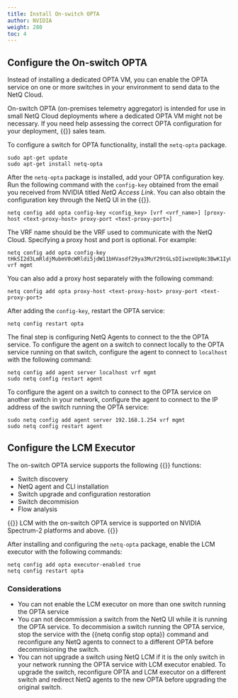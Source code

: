 ```yaml
---
title: Install On-switch OPTA
author: NVIDIA
weight: 280
toc: 4
---
```

## Configure the On-switch OPTA

Instead of installing a dedicated OPTA VM, you can enable the OPTA service on one or more switches in your environment to send data to the NetQ Cloud. 

On-switch OPTA (on-premises telemetry aggregator) is intended for use in small NetQ Cloud deployments where a dedicated OPTA VM might not be necessary. If you need help assessing the correct OPTA configuration for your deployment, {{<exlink url="https://www.nvidia.com/en-us/contact/sales/" text="contact your NVIDIA">}} sales team.

To configure a switch for OPTA functionality, install the `netq-opta` package.

```
sudo apt-get update
sudo apt-get install netq-opta
```

After the `netq-opta` package is installed, add your OPTA configuration key. Run the following command with the `config-key` obtained from the email you received from NVIDIA titled _NetQ Access Link_. You can also obtain the configuration key through the NetQ UI in the {{<link title="Premises Management" text="premises management configuration">}}.

```
netq config add opta config-key <config_key> [vrf <vrf_name>] [proxy-host <text-proxy-host> proxy-port <text-proxy-port>] 
```

The VRF name should be the VRF used to communicate with the NetQ Cloud. Specifying a proxy host and port is optional. For example:

```
netq config add opta config-key tHkSI2d3LmRldjMubmV0cWRldi5jdW11bHVasdf29ya3MuY29tGLsDIiwzeUpNc3BwK1IyUjVXY2p2dDdPL3JHS3ZrZ1dDUkpFY2JkMVlQOGJZUW84PTIEZGV2MzoHbmV0cWRldr vrf mgmt
```

You can also add a proxy host separately with the following command:

```
netq config add opta proxy-host <text-proxy-host> proxy-port <text-proxy-port>
```

After adding the `config-key`, restart the OPTA service:

```
netq config restart opta
```

The final step is configuring NetQ Agents to connect to the the OPTA service. To configure the agent on a switch to connect locally to the OPTA service running on that switch, configure the agent to connect to `localhost` with the following command:

```
netq config add agent server localhost vrf mgmt
sudo netq config restart agent
```

To configure the agent on a switch to connect to the OPTA service on another switch in your network, configure the agent to connect to the IP address of the switch running the OPTA service:

```
sudo netq config add agent server 192.168.1.254 vrf mgmt
sudo netq config restart agent
```

## Configure the LCM Executor

The on-switch OPTA service supports the following {{<link title="Lifecycle Management" text="LCM">}} functions:

- Switch discovery
- NetQ agent and CLI installation
- Switch upgrade and configuration restoration
- Switch decommision
- Flow analysis

{{<notice note>}}
LCM with the on-switch OPTA service is supported on NVIDIA Spectrum-2 platforms and above.
{{</notice>}}

After installing and configuring the `netq-opta` package, enable the LCM executor with the following commands:

```
netq config add opta executor-enabled true
netq config restart opta
```

### Considerations

- You can not enable the LCM executor on more than one switch running the OPTA service
- You can not decommission a switch from the NetQ UI while it is running the OPTA service. To decommision a switch running the OPTA service, stop the service with the {{netq config stop opta}} command and reconfigure any NetQ agents to connect to a different OPTA before decommisioning the switch. 
- You can not upgrade a switch using NetQ LCM if it is the only switch in your network running the OPTA service with LCM executor enabled. To upgrade the switch, reconfigure OPTA and LCM executor on a different switch and redirect NetQ agents to the new OPTA before upgrading the original switch.